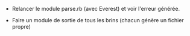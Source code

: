 * Relancer le module parse.rb (avec Everest) et voir l'erreur
  générée.
  
* Faire un module de sortie de tous les brins (chacun
  génère un fichier propre)
